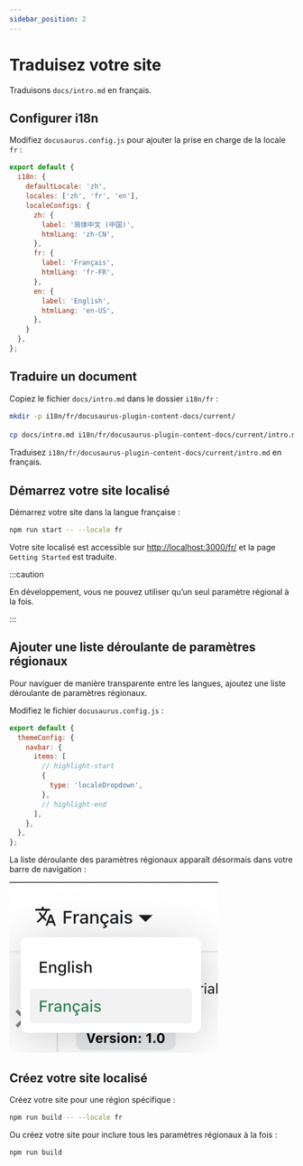 ```yaml
---
sidebar_position: 2
---
```


# Traduisez votre site

Traduisons `docs/intro.md` en français.

## Configurer i18n

Modifiez `docusaurus.config.js` pour ajouter la prise en charge de la locale `fr` :

```js title="docusaurus.config.js"
export default {
  i18n: {
    defaultLocale: 'zh',
    locales: ['zh', 'fr', 'en'],
    localeConfigs: {
      zh: {
        label: '简体中文 (中国)',
        htmlLang: 'zh-CN',
      },
      fr: {
        label: 'Français',
        htmlLang: 'fr-FR',
      },
      en: {
        label: 'English',
        htmlLang: 'en-US',
      },
    }
  },
};
```

## Traduire un document

Copiez le fichier `docs/intro.md` dans le dossier `i18n/fr` :

```bash
mkdir -p i18n/fr/docusaurus-plugin-content-docs/current/

cp docs/intro.md i18n/fr/docusaurus-plugin-content-docs/current/intro.md
```

Traduisez `i18n/fr/docusaurus-plugin-content-docs/current/intro.md` en français.

## Démarrez votre site localisé

Démarrez votre site dans la langue française :

```bash
npm run start -- --locale fr
```

Votre site localisé est accessible sur [http://localhost:3000/fr/](http://localhost:3000/fr/) et la page `Getting Started` est traduite.

:::caution

En développement, vous ne pouvez utiliser qu’un seul paramètre régional à la fois.

:::

## Ajouter une liste déroulante de paramètres régionaux

Pour naviguer de manière transparente entre les langues, ajoutez une liste déroulante de paramètres régionaux.

Modifiez le fichier `docusaurus.config.js` :

```js title="docusaurus.config.js"
export default {
  themeConfig: {
    navbar: {
      items: [
        // highlight-start
        {
          type: 'localeDropdown',
        },
        // highlight-end
      ],
    },
  },
};
```

La liste déroulante des paramètres régionaux apparaît désormais dans votre barre de navigation :

![Locale Dropdown](./img/localeDropdown.png)

## Créez votre site localisé

Créez votre site pour une région spécifique :

```bash
npm run build -- --locale fr
```

Ou créez votre site pour inclure tous les paramètres régionaux à la fois :

```bash
npm run build
```
